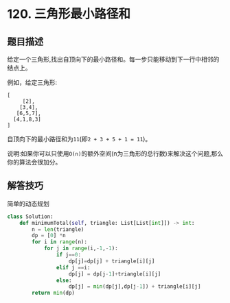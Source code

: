 # 120. 三角形最小路径和

## 题目描述

给定一个三角形,找出自顶向下的最小路径和。每一步只能移动到下一行中相邻的结点上。

例如，给定三角形:

```
[
     [2],
    [3,4],
   [6,5,7],
  [4,1,8,3]
]
```

自顶向下的最小路径和为`11`(即`2 + 3 + 5 + 1 = 11`)。

说明:如果你可以只使用`O(n)`的额外空间(n为三角形的总行数)来解决这个问题,那么你的算法会很加分。

## 解答技巧

简单的动态规划


```python
class Solution:
    def minimumTotal(self, triangle: List[List[int]]) -> int:
        n = len(triangle)
        dp = [0] *n
        for i in range(n):
            for j in range(i,-1,-1):
                if j==0:
                    dp[j]=dp[j] + triangle[i][j]
                elif j ==i:
                    dp[j] = dp[j-1]+triangle[i][j]
                else:
                    dp[j] = min(dp[j],dp[j-1]) + triangle[i][j]
        return min(dp)
```